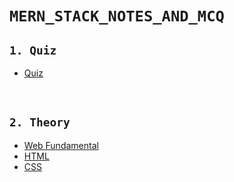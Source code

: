 # `MERN_STACK_NOTES_AND_MCQ`


## `1. Quiz`
- [Quiz](./Quiz "Quiz")

<br>

## `2. Theory` 
- [Web Fundamental](./Theory/01.%20Web%20Fundamental "Web Fundamental")
- [HTML](./Theory/02.%20HTML "HTML")
- [CSS](./Theory/03.%20CSS/ "CSS")
